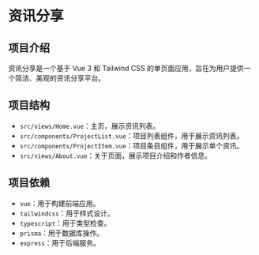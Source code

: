 # 资讯分享

## 项目介绍

资讯分享是一个基于 Vue 3 和 Tailwind CSS 的单页面应用，旨在为用户提供一个简洁、美观的资讯分享平台。

## 项目结构

- `src/views/Home.vue`：主页，展示资讯列表。
- `src/components/ProjectList.vue`：项目列表组件，用于展示资讯列表。
- `src/components/ProjectItem.vue`：项目条目组件，用于展示单个资讯。
- `src/views/About.vue`：关于页面，展示项目介绍和作者信息。

## 项目依赖

- `vue`：用于构建前端应用。
- `tailwindcss`：用于样式设计。
- `typescript`：用于类型检查。
- `prisma`：用于数据库操作。
- `express`：用于后端服务。
